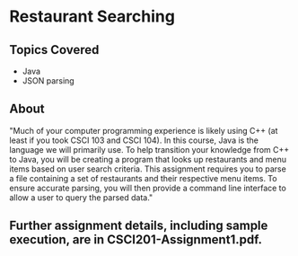 # Restaurant Searching
## Topics Covered
- Java
- JSON parsing
## About
"Much of your computer programming experience is likely using C++ (at least if you took CSCI 103 and CSCI 104). In this course, Java is the language we will primarily use. To help transition your knowledge from C++ to Java, you will be creating a program that looks up restaurants and menu items based on user search criteria. This assignment requires you to parse a file containing a set of restaurants and their respective menu items. To ensure accurate parsing, you will then provide a command line interface to allow a user to query the parsed data."
## Further assignment details, including sample execution, are in CSCI201-Assignment1.pdf.

